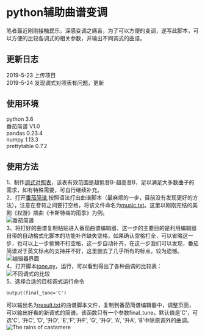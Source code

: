 # python辅助曲谱变调
笔者最近刚刚接触民乐，深感变调之痛苦，为了可以方便的变调，遂写此脚本，可以方便的比较各调式的相关参数，并输出不同调式的曲谱。

## 更新日志
2019-5-23 上传项目<br>
2019-5-24 发现调式对照表有问题，更新

## 使用环境
python 3.6<br>
番茄简谱 V1.0<br>
pandas 0.23.4<br>
numpy 1.13.3<br>
prettytable 0.7.2

## 使用方法
1、制作[调式对照表](https://github.com/jiangangoddog/python-assisted-tone/blob/master/tune.xlsx)，该表有效范围是超低音B-超高音B，足以满足大多数曲子的需求，如有特殊需要，可自行继续补充。<br>
2、打开[番茄简谱](http://jianpu99.net/),按照语法打出曲谱脚本（最麻烦的一步，目前没有发现更好的方法），注意在音符之间要打空格，将该文件命名为[music.txt](https://github.com/jiangangoddog/python-assisted-tone/blob/master/music.txt)。这里以刚刚完结的美剧《权游》插曲《卡斯特梅的雨季》为例。<br>
![番茄简谱](https://github.com/jiangangoddog/python-assisted-tone/blob/master/image/%E7%95%AA%E8%8C%84%E7%AE%80%E8%B0%B1.png)<br>
3、将打好的曲谱复制粘贴进入番茄曲谱编辑器，这一步的主要目的是利用编辑器自带的自动格式化脚本的功能补齐缺失空格，如果确认空格打全，可以省略这一步，也可以上一步偷懒不打空格，这一步自动补齐，在这一步我们可以发现，番茄简谱对于英文标点的支持并不好，这里删去了几乎所有的标点，较为遗憾。<br>
![编辑器界面](https://github.com/jiangangoddog/python-assisted-tone/blob/master/image/123.png)<br>
4、打开脚本[tone.py](https://github.com/jiangangoddog/python-assisted-tone/blob/master/tone.py)，运行，可以看到得出了各种曲调的比较表：<br>
![不同调式的比较](https://github.com/jiangangoddog/python-assisted-tone/blob/master/image/QQ%E6%88%AA%E5%9B%BE20190524190429.png)<br>
5、选择合适的目标调式运行命令<br>
```
output(final_tune='C')
```
可以输出名为[result.txt](https://github.com/jiangangoddog/python-assisted-tone/blob/master/result.txt)的曲谱脚本文件，复制到番茄简谱编辑器中，调整页面，可以输出好看的新调式的简谱。该函数只有一个参数final_tune，默认值是’C'，可选'C', '升C', 'D', '升D', 'E','F','升F', 'G', '升G', 'A', '升A', 'B'中除原调外的曲调。<br>
![The rains of castamere](https://github.com/jiangangoddog/python-assisted-tone/blob/master/image/The%20rains%20of%20castamere.jpg)
